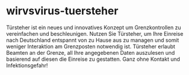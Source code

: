 # wirvsvirus-tuersteher

Türsteher ist ein neues und innovatives Konzept um Grenzkontrollen zu vereinfachen und beschleunigen. Nutzen Sie Türsteher, um Ihre Einreise nach Deutschland entspannt von zu Hause aus zu managen und somit weniger Interaktion am Grenzposten notwendig ist. Türsteher erlaubt Beamten an der Grenze, all Ihre angegebenen Daten auszulesen und basierend auf diesen die Einreise zu gestatten. Ganz ohne Kontakt und Infektionsgefahr!
